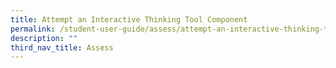 ```yaml
---
title: Attempt an Interactive Thinking Tool Component
permalink: /student-user-guide/assess/attempt-an-interactive-thinking-tool-component/
description: ""
third_nav_title: Assess
---
```

